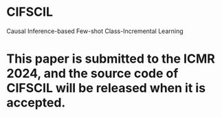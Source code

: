 # CIFSCIL
Causal Inference-based Few-shot Class-Incremental Learning
# This paper is submitted to the ICMR 2024, and the source code of CIFSCIL will be released when it is accepted.
